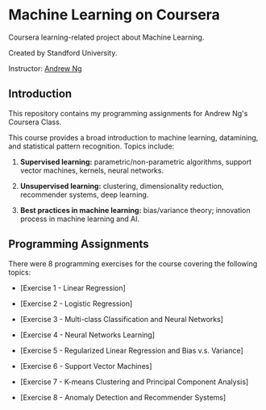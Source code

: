 # Machine Learning on Coursera
Coursera learning-related project about Machine Learning.

Created by Standford University.

Instructor: [Andrew Ng](http://www.andrewng.org/)

## Introduction
This repository contains my programming assignments for Andrew Ng's Coursera Class. 

This course provides a broad introduction to machine learning, datamining, and statistical pattern recognition. 
Topics include: 

1. **Supervised learning:** parametric/non-parametric algorithms, support vector machines, kernels, neural networks.

2. **Unsupervised learning:** clustering, dimensionality reduction, recommender systems, deep learning. 

3. **Best practices in machine learning:** bias/variance theory; innovation process in machine learning and AI. 

## Programming Assignments

There were 8 programming exercises for the course covering the following topics:

- [Exercise 1 - Linear Regression]

- [Exercise 2 - Logistic Regression]

- [Exercise 3 - Multi-class Classification and Neural Networks]

- [Exercise 4 - Neural Networks Learning]

- [Exercise 5 - Regularized Linear Regression and Bias v.s. Variance]

- [Exercise 6 - Support Vector Machines]

- [Exercise 7 - K-means Clustering and Principal Component Analysis]

- [Exercise 8 - Anomaly Detection and Recommender Systems]
